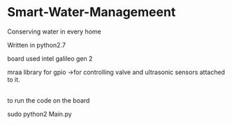 # Smart-Water-Managemeent
Conserving water in every home

Written in python2.7

board used intel galileo gen 2

mraa library for gpio ->for controlling valve and ultrasonic sensors attached to it.

<br>
to run the code on the board

sudo python2 Main.py 
